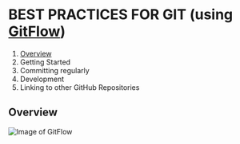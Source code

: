 # BEST PRACTICES FOR GIT (using [GitFlow](https://www.atlassian.com/git/tutorials/comparing-workflows/gitflow-workflow))
1.  [Overview](#overview)
2.  Getting Started
3.  Committing regularly
4.  Development
4.  Linking to other GitHub Repositories

## Overview
![Image of GitFlow](http://www.patrickzahnd.ch/wp-content/uploads/2014/02/gitflow.png)
